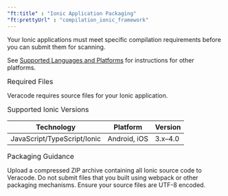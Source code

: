 ```yaml
---
"ft:title" : "Ionic Application Packaging"
"ft:prettyUrl" : "compilation_ionic_framework"
---
```


Your Ionic applications must meet specific compilation requirements before you can submit them for scanning.

See [Supported Languages and Platforms](https://docs.veracode.com/r/r_supported_table) for instructions for other platforms.

<p><span style="font-size: medium;">Required Files</span></p>

Veracode requires source files for your Ionic application.

<p><span style="font-size: medium;">Supported Ionic Versions</span></p>

|Technology|Platform|Version|
|----|----|----|
|JavaScript/TypeScript/Ionic|Android, iOS|3.x–4.0|

<p><span style="font-size: medium;">Packaging Guidance</span></p>

Upload a compressed ZIP archive containing all Ionic source code to Veracode. Do not submit files that you built using webpack or other packaging mechanisms. Ensure your source files are UTF-8 encoded.
